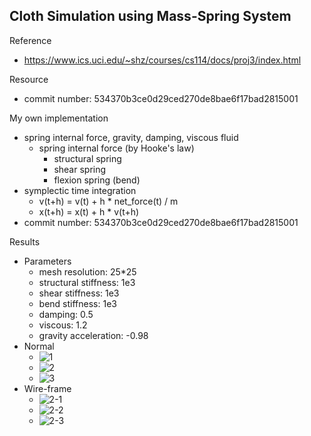 ## Cloth Simulation using Mass-Spring System

Reference
- https://www.ics.uci.edu/~shz/courses/cs114/docs/proj3/index.html

Resource
- commit number: 534370b3ce0d29ced270de8bae6f17bad2815001

My own implementation
- spring internal force, gravity, damping, viscous fluid
  - spring internal force (by Hooke's law)
    - structural spring
    - shear spring
    - flexion spring (bend)
- symplectic time integration
  - v(t+h) = v(t) + h * net_force(t) / m
  - x(t+h) = x(t) + h * v(t+h)
- commit number: 534370b3ce0d29ced270de8bae6f17bad2815001

Results
- Parameters
  - mesh resolution: 25*25
  - structural stiffness: 1e3
  - shear stiffness: 1e3
  - bend stiffness: 1e3
  - damping: 0.5
  - viscous: 1.2
  - gravity acceleration: -0.98
- Normal
  - ![1](https://github.com/hjyu94/cloth_simulation/assets/40685291/6cc21e14-3fef-426f-bb6f-6fe7d8d902b9)
  - ![2](https://github.com/hjyu94/cloth_simulation/assets/40685291/1aa09d74-ed41-4497-84d2-6cb63493ab6c)
  - ![3](https://github.com/hjyu94/cloth_simulation/assets/40685291/48f951e9-6a87-4bb0-ad69-142cd3c8f4c1)
- Wire-frame
  - ![2-1](https://github.com/hjyu94/cloth_simulation/assets/40685291/29c9f5bd-a9ba-49b0-a242-88062db9ef20)
  - ![2-2](https://github.com/hjyu94/cloth_simulation/assets/40685291/8ee4ad49-6abe-4249-8593-db1c3aa2b150)
  - ![2-3](https://github.com/hjyu94/cloth_simulation/assets/40685291/76348acc-b2a5-48f7-871c-9592c221d1b9)
